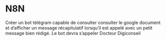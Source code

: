 # N8N
Créer un bot télégram capable de consulter consulter le google document et d’afficher un message récapitulatif lorsqu’il est appelé avec un petit message bien rédigé. Le bot devra s’appeler Docteur Digiconseil
